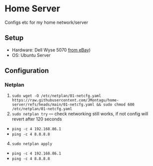 # Home Server

Configs etc for my home network/server

## Setup

- Hardware: Dell Wyse 5070 [from eBay](https://www.ebay.com.au/itm/256696383835))
- OS: Ubuntu Server

## Configuration
### Netplan

1. `sudo wget -O /etc/netplan/01-netcfg.yaml https://raw.githubusercontent.com/JMontagu/home-server/refs/heads/main/01-netcfg.yaml && sudo chmod 600 /etc/netplan/01-netcfg.yaml`
2. `sudo netplan try` — check networking still works, if not config will revert after 120 seconds
  - `ping -c 4 192.168.86.1`
  - `ping -c 4 8.8.8.8`
4. `sudo netplan apply`
  - `ping -c 4 192.168.86.1`
  - `ping -c 4 8.8.8.8`
